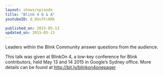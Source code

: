```yaml
---
layout: shows/episode
title: "Blink 4 Q & A"
youtubeID: d_8UvfFc6Rk

published_on: 2015-05-13
updated_on: 2015-05-13
---
```

Leaders within the Blink Community answer questions from the audience.

This talk was given at BlinkOn 4, a low-key conference for Blink contributors, held May 13 and 14 2015 in Google’s Sydney office. More details can be found at http://bit.ly/blinkon4onepager
